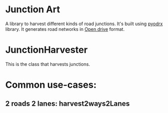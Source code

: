 # Junction Art
A library to harvest different kinds of road junctions. It's built using [pyodrx](https://github.com/pyoscx/pyodrx) library. It generates road networks in [Open drive](https://www.asam.net/standards/detail/opendrive/) format.


# JunctionHarvester
This is the class that harvests junctions. 

# Common use-cases:

## 2 roads 2 lanes: harvest2ways2Lanes